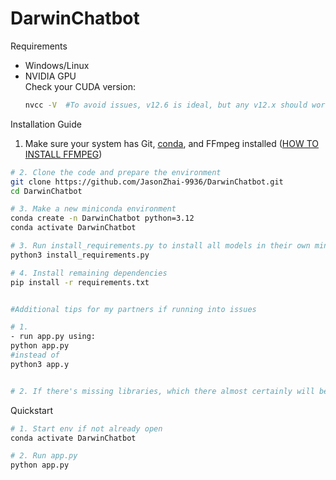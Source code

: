 # DarwinChatbot

Requirements
- Windows/Linux   
- NVIDIA GPU  
  Check your CUDA version:  
  ```bash
  nvcc -V  #To avoid issues, v12.6 is ideal, but any v12.x should work. 11.8 may also work
  ```

Installation Guide

1. Make sure your system has Git, [conda](https://www.anaconda.com/docs/getting-started/miniconda/install), and FFmpeg installed ([HOW TO INSTALL FFMPEG](FFMPEGInstall.md))

```bash
# 2. Clone the code and prepare the environment 
git clone https://github.com/JasonZhai-9936/DarwinChatbot.git
cd DarwinChatbot

# 3. Make a new miniconda environment
conda create -n DarwinChatbot python=3.12
conda activate DarwinChatbot

# 3. Run install_requirements.py to install all models in their own miniconda environments
python3 install_requirements.py

# 4. Install remaining dependencies
pip install -r requirements.txt


#Additional tips for my partners if running into issues

# 1. 
- run app.py using:
python app.py
#instead of 
python3 app.y


# 2. If there's missing libraries, which there almost certainly will be, just conda activate the env and pip install it(and let me know)
```



Quickstart 
```bash
# 1. Start env if not already open
conda activate DarwinChatbot

# 2. Run app.py
python app.py



```


